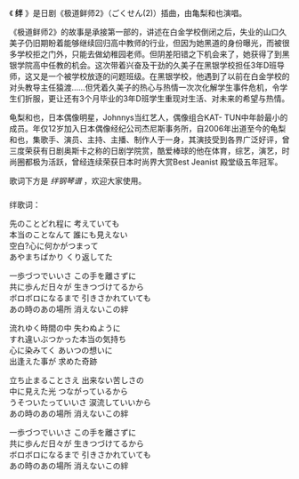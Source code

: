 

《 **绊** 》是日剧《极道鲜师2》（ごくせん(2)）插曲，由亀梨和也演唱。

  

《极道鲜师2》的故事是承接第一部的，讲述在白金学校倒闭之后，失业的山口久美子仍旧期盼着能够继续回归高中教师的行业，但因为她黑道的身份曝光，而被很多学校拒之门外，只能去做幼稚园老师。但阴差阳错之下机会来了，她获得了到黑银学院高中任教的机会。这次带着兴奋及干劲的久美子在黑银学校担任3年D班导师，这又是一个被学校放逐的问题班级。在黑银学校，他遇到了以前在白金学校的对头教导主任猿渡……但凭着久美子的热心与热情一次次化解学生事件危机，令学生们折服，更让还有3个月毕业的3年D班学生重现对生活、对未来的希望与热情。

  

龟梨和也，日本偶像明星，Johnnys当红艺人，偶像组合KAT-
TUN中年龄最小的成员。年仅12岁加入日本偶像经纪公司杰尼斯事务所，自2006年出道至今的龟梨和也，集歌手、演员、主持、主播、制作人于一身，其演技受到各界广泛好评，曾三度荣获有日剧奥斯卡之称的日剧学院赏，酷爱棒球的他在体育，综艺，演艺，时尚圈都极为活跃，曾经连续荣获日本时尚界大赏Best
Jeanist 殿堂级五年冠军。

  

歌词下方是 _绊钢琴谱_ ，欢迎大家使用。

###  
绊歌词：

  
先のことどれ程に 考えていても  
本当のことなんて 誰にも見えない  
空白?心に何かがつまって  
あやまちばかり くり返してた

一歩づつでいいさ この手を離さずに  
共に歩んだ日々が 生きつづけてるから  
ボロボロになるまで 引きさかれていても  
あの時のあの場所 消えないこの絆

流れゆく時間の中 失わぬように  
すれ違いぶつかった本当の気持ち  
心に染みてく あいつの想いに  
出逢えた事が 求めた奇跡

立ち止まることさえ 出来ない苦しさの  
中に見えた光 つながっているから  
うそついたっていいさ 涙流していいから  
あの時のあの場所 消えないこの絆

一歩づつでいいさ この手を離さずに  
共に歩んだ日々が 生きつづけてるから  
ボロボロになるまで 引きさかれていても  
あの時のあの場所 消えないこの絆  
  

